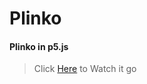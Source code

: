 # Plinko
#### Plinko in p5.js
> Click [Here](https://onurkader.github.io/Plinko/Plinko/) to Watch it go
